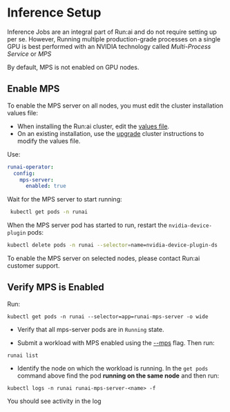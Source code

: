 # Inference Setup

Inference Jobs are an integral part of Run:ai and do not require setting up per se. However, Running multiple production-grade processes on a single GPU is best performed with an NVIDIA technology called _Multi-Process Service_ or _MPS_

By default, MPS is not enabled on GPU nodes.

## Enable MPS 

To enable the MPS server on all nodes, you must edit the cluster installation values file:

* When installing the Run:ai cluster, edit the [values file](/admin/runai-setup/cluster-setup/cluster-install/#step-3-install-runai).
* On an existing installation, use the [upgrade](/admin/runai-setup/cluster-setup/cluster-upgrade) cluster instructions to modify the values file.

Use:

```  yaml
runai-operator:
  config:
    mps-server:
      enabled: true
```


Wait for the MPS server to start running:

``` bash
 kubectl get pods -n runai
```

When the MPS server pod has started to run, restart the `nvidia-device-plugin` pods:

``` bash
kubectl delete pods -n runai --selector=name=nvidia-device-plugin-ds
```

To enable the MPS server on selected nodes, please contact Run:ai customer support.

## Verify MPS is Enabled

Run:

```
kubectl get pods -n runai --selector=app=runai-mps-server -o wide
```

* Verify that all mps-server pods are in `Running` state. 

* Submit a workload with MPS enabled using the [--mps](../../Researcher/cli-reference/runai-submit.md#mps) flag.  Then run:

```
runai list
```

* Identify the node on which the workload is running. In the `get pods` command above find the pod __running on the same node__ and then run: 

```
kubectl logs -n runai runai-mps-server-<name> -f
```

You should see activity in the log 



